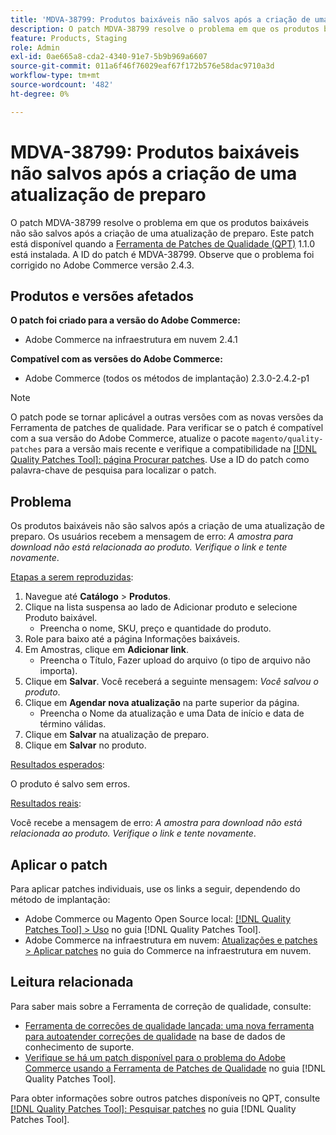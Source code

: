 ```yaml
---
title: 'MDVA-38799: Produtos baixáveis não salvos após a criação de uma atualização de preparo'
description: O patch MDVA-38799 resolve o problema em que os produtos baixáveis não são salvos após a criação de uma atualização de preparo. Este patch está disponível quando a [Ferramenta de correções de qualidade (QPT)](https://experienceleague.adobe.com/en/docs/commerce-operations/tools/quality-patches-tool/quality-patches-tool-to-self-serve-quality-patches) 1.1.0 está instalada. A ID do patch é MDVA-38799. Observe que o problema foi corrigido no Adobe Commerce versão 2.4.3.
feature: Products, Staging
role: Admin
exl-id: 0ae665a8-cda2-4340-91e7-5b9b969a6607
source-git-commit: 011a6f46f76029eaf67f172b576e58dac9710a3d
workflow-type: tm+mt
source-wordcount: '482'
ht-degree: 0%

---
```


# MDVA-38799: Produtos baixáveis não salvos após a criação de uma atualização de preparo

O patch MDVA-38799 resolve o problema em que os produtos baixáveis não são salvos após a criação de uma atualização de preparo. Este patch está disponível quando a [Ferramenta de Patches de Qualidade (QPT)](https://experienceleague.adobe.com/en/docs/commerce-operations/tools/quality-patches-tool/quality-patches-tool-to-self-serve-quality-patches) 1.1.0 está instalada. A ID do patch é MDVA-38799. Observe que o problema foi corrigido no Adobe Commerce versão 2.4.3.

## Produtos e versões afetados

**O patch foi criado para a versão do Adobe Commerce:**

* Adobe Commerce na infraestrutura em nuvem 2.4.1

**Compatível com as versões do Adobe Commerce:**

* Adobe Commerce (todos os métodos de implantação) 2.3.0-2.4.2-p1

>[!NOTE]
>
>O patch pode se tornar aplicável a outras versões com as novas versões da Ferramenta de patches de qualidade. Para verificar se o patch é compatível com a sua versão do Adobe Commerce, atualize o pacote `magento/quality-patches` para a versão mais recente e verifique a compatibilidade na [[!DNL Quality Patches Tool]: página Procurar patches](https://experienceleague.adobe.com/en/docs/commerce-operations/tools/quality-patches-tool/quality-patches-tool-to-self-serve-quality-patches). Use a ID do patch como palavra-chave de pesquisa para localizar o patch.

## Problema

Os produtos baixáveis não são salvos após a criação de uma atualização de preparo. Os usuários recebem a mensagem de erro: *A amostra para download não está relacionada ao produto. Verifique o link e tente novamente*.

<u>Etapas a serem reproduzidas</u>:

1. Navegue até **Catálogo** > **Produtos**.
1. Clique na lista suspensa ao lado de Adicionar produto e selecione Produto baixável.
   * Preencha o nome, SKU, preço e quantidade do produto.
1. Role para baixo até a página Informações baixáveis.
1. Em Amostras, clique em **Adicionar link**.
   * Preencha o Título, Fazer upload do arquivo (o tipo de arquivo não importa).
1. Clique em **Salvar**. Você receberá a seguinte mensagem: *Você salvou o produto*.
1. Clique em **Agendar nova atualização** na parte superior da página.
   * Preencha o Nome da atualização e uma Data de início e data de término válidas.
1. Clique em **Salvar** na atualização de preparo.
1. Clique em **Salvar** no produto.

<u>Resultados esperados</u>:

O produto é salvo sem erros.

<u>Resultados reais</u>:

Você recebe a mensagem de erro: *A amostra para download não está relacionada ao produto. Verifique o link e tente novamente*.

## Aplicar o patch

Para aplicar patches individuais, use os links a seguir, dependendo do método de implantação:

* Adobe Commerce ou Magento Open Source local: [[!DNL Quality Patches Tool] > Uso](/help/tools/quality-patches-tool/usage.md) no guia [!DNL Quality Patches Tool].
* Adobe Commerce na infraestrutura em nuvem: [Atualizações e patches > Aplicar patches](https://experienceleague.adobe.com/docs/commerce-cloud-service/user-guide/develop/upgrade/apply-patches.html) no guia do Commerce na infraestrutura em nuvem.

## Leitura relacionada

Para saber mais sobre a Ferramenta de correção de qualidade, consulte:

* [Ferramenta de correções de qualidade lançada: uma nova ferramenta para autoatender correções de qualidade](https://experienceleague.adobe.com/en/docs/commerce-operations/tools/quality-patches-tool/quality-patches-tool-to-self-serve-quality-patches) na base de dados de conhecimento de suporte.
* [Verifique se há um patch disponível para o problema do Adobe Commerce usando a Ferramenta de Patches de Qualidade](/help/tools/quality-patches-tool/patches-available-in-qpt/check-patch-for-magento-issue-with-magento-quality-patches.md) no guia [!DNL Quality Patches Tool].

Para obter informações sobre outros patches disponíveis no QPT, consulte [[!DNL Quality Patches Tool]: Pesquisar patches](https://experienceleague.adobe.com/tools/commerce-quality-patches/index.html) no guia [!DNL Quality Patches Tool].
